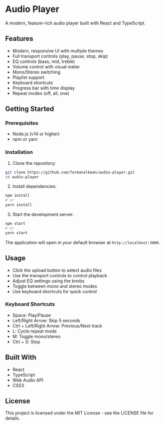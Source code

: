 # Audio Player

A modern, feature-rich audio player built with React and TypeScript.

## Features

- Modern, responsive UI with multiple themes
- Full transport controls (play, pause, stop, skip)
- EQ controls (bass, mid, treble)
- Volume control with visual meter
- Mono/Stereo switching
- Playlist support
- Keyboard shortcuts
- Progress bar with time display
- Repeat modes (off, all, one)

## Getting Started

### Prerequisites

- Node.js (v14 or higher)
- npm or yarn

### Installation

1. Clone the repository:
```bash
git clone https://github.com/formanalkean/audio-player.git
cd audio-player
```

2. Install dependencies:
```bash
npm install
# or
yarn install
```

3. Start the development server:
```bash
npm start
# or
yarn start
```

The application will open in your default browser at `http://localhost:3000`.

## Usage

- Click the upload button to select audio files
- Use the transport controls to control playback
- Adjust EQ settings using the knobs
- Toggle between mono and stereo modes
- Use keyboard shortcuts for quick control

### Keyboard Shortcuts

- Space: Play/Pause
- Left/Right Arrow: Skip 5 seconds
- Ctrl + Left/Right Arrow: Previous/Next track
- L: Cycle repeat mode
- M: Toggle mono/stereo
- Ctrl + S: Stop

## Built With

- React
- TypeScript
- Web Audio API
- CSS3

## License

This project is licensed under the MIT License - see the LICENSE file for details.
